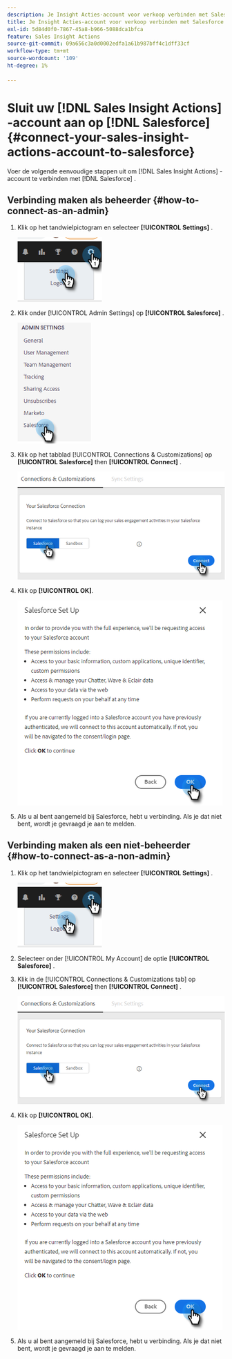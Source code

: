 ```yaml
---
description: Je Insight Acties-account voor verkoop verbinden met Salesforce - Marketo Docs - Productdocumentatie
title: Je Insight Acties-account voor verkoop verbinden met Salesforce
exl-id: 5d84d0f0-7867-45a8-b966-5088dca1bfca
feature: Sales Insight Actions
source-git-commit: 09a656c3a0d0002edfa1a61b987bff4c1dff33cf
workflow-type: tm+mt
source-wordcount: '109'
ht-degree: 1%

---
```


# Sluit uw [!DNL Sales Insight Actions] -account aan op [!DNL Salesforce] {#connect-your-sales-insight-actions-account-to-salesforce}

Voer de volgende eenvoudige stappen uit om [!DNL Sales Insight Actions] -account te verbinden met [!DNL Salesforce] .

## Verbinding maken als beheerder {#how-to-connect-as-an-admin}

1. Klik op het tandwielpictogram en selecteer **[!UICONTROL Settings]** .

   ![](assets/connect-your-marketo-sales-account-to-salesforce-1.png)

1. Klik onder [!UICONTROL Admin Settings] op **[!UICONTROL Salesforce]** .

   ![](assets/connect-your-marketo-sales-account-to-salesforce-2.png)

1. Klik op het tabblad [!UICONTROL Connections & Customizations] op **[!UICONTROL Salesforce]** then **[!UICONTROL Connect]** .

   ![](assets/connect-your-marketo-sales-account-to-salesforce-3.png)

1. Klik op **[!UICONTROL OK]**.

   ![](assets/connect-your-marketo-sales-account-to-salesforce-4.png)

1. Als u al bent aangemeld bij Salesforce, hebt u verbinding. Als je dat niet bent, wordt je gevraagd je aan te melden.

## Verbinding maken als een niet-beheerder {#how-to-connect-as-a-non-admin}

1. Klik op het tandwielpictogram en selecteer **[!UICONTROL Settings]** .

   ![](assets/connect-your-marketo-sales-account-to-salesforce-5.png)

1. Selecteer onder [!UICONTROL My Account] de optie **[!UICONTROL Salesforce]** .

1. Klik in de [!UICONTROL Connections & Customizations tab] op **[!UICONTROL Salesforce]** then **[!UICONTROL Connect]** .

   ![](assets/connect-your-marketo-sales-account-to-salesforce-7.png)

1. Klik op **[!UICONTROL OK]**.

   ![](assets/connect-your-marketo-sales-account-to-salesforce-8.png)

1. Als u al bent aangemeld bij Salesforce, hebt u verbinding. Als je dat niet bent, wordt je gevraagd je aan te melden.
